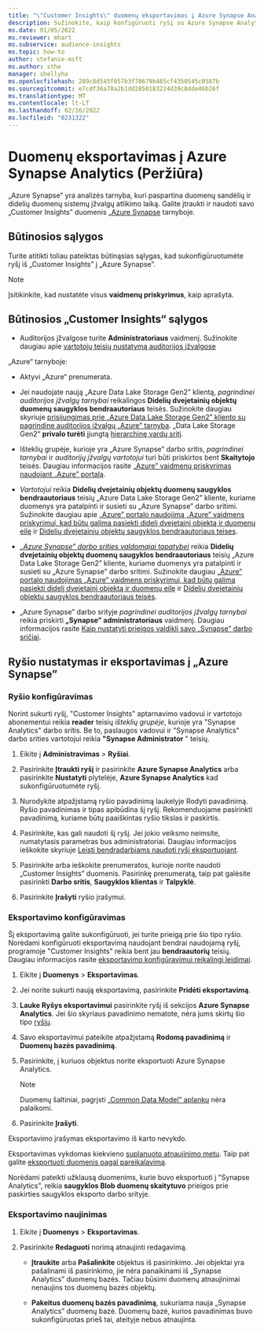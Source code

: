 ```yaml
---
title: "\"Customer Insights\" duomenų eksportavimas į Azure Synapse Analytics"
description: Sužinokite, kaip konfigūruoti ryšį su Azure Synapse Analytics.
ms.date: 01/05/2022
ms.reviewer: mhart
ms.subservice: audience-insights
ms.topic: how-to
author: stefanie-msft
ms.author: sthe
manager: shellyha
ms.openlocfilehash: 289c8d545f057b3f70679b485cf4350545c0587b
ms.sourcegitcommit: e7cdf36a78a2b1dd2850183224d39c8dde46b26f
ms.translationtype: MT
ms.contentlocale: lt-LT
ms.lasthandoff: 02/16/2022
ms.locfileid: "8231322"
---
```

# <a name="export-data-to-azure-synapse-analytics-preview"></a>Duomenų eksportavimas į Azure Synapse Analytics (Peržiūra)

„Azure Synapse” yra analizės tarnyba, kuri paspartina duomenų sandėlių ir didelių duomenų sistemų įžvalgų atlikimo laiką. Galite įtraukti ir naudoti savo „Customer Insights” duomenis [„Azure Synapse](/azure/synapse-analytics/overview-what-is) tarnyboje.

## <a name="prerequisites"></a>Būtinosios sąlygos

Turite atitikti toliau pateiktas būtinąsias sąlygas, kad sukonfigūruotumėte ryšį iš „Customer Insights” į „Azure Synapse”.

> [!NOTE]
> Įsitikinkite, kad nustatėte visus **vaidmenų priskyrimus**, kaip aprašyta.  

## <a name="prerequisites-in-customer-insights"></a>Būtinosios „Customer Insights“ sąlygos

* Auditorijos įžvalgose turite **Administratoriaus** vaidmenį. Sužinokite daugiau apie [vartotojų teisių nustatymą auditorijos įžvalgose](permissions.md#assign-roles-and-permissions)

„Azure“ tarnyboje: 

- Aktyvi „Azure“ prenumerata.

- Jei naudojate naują „Azure Data Lake Storage Gen2” klientą, *pagrindinei auditorijos įžvalgų tarnybai* reikalingos **Didelių dvejetainių objektų duomenų saugyklos bendraautoriaus** teisės. Sužinokite daugiau skyriuje [prisijungimas prie „Azure Data Lake Storage Gen2” kliento su pagrindine auditorijos įžvalgų „Azure” tarnyba](connect-service-principal.md). „Data Lake Storage Gen2“ **privalo turėti** įjungtą [hierarchinę vardų sritį](/azure/storage/blobs/data-lake-storage-namespace).

- Išteklių grupėje, kurioje yra „Azure Synapse” darbo sritis, *pagrindinei tarnybai* ir *auditorijų įžvalgų vartotojui* turi būti priskirtos bent **Skaitytojo** teisės. Daugiau informacijos rasite [„Azure” vaidmenų priskyrimas naudojant „Azure” portalą](/azure/role-based-access-control/role-assignments-portal).

- *Vartotojui* reikia **Didelių dvejetainių objektų duomenų saugyklos bendraautoriaus** teisių „Azure Data Lake Storage Gen2” kliente, kuriame duomenys yra patalpinti ir susieti su „Azure Synapse” darbo sritimi. Sužinokite daugiau apie [„Azure” portalo naudojimą „Azure” vaidmens priskyrimui, kad būtų galima pasiekti didelį dvejetainį objektą ir duomenų eilę](/azure/storage/common/storage-auth-aad-rbac-portal) ir [Didelių dvejetainių objektų saugyklos bendraautoriaus teises](/azure/role-based-access-control/built-in-roles#storage-blob-data-contributor).

- *[„Azure Synapse” darbo srities valdomajai tapatybei](/azure/synapse-analytics/security/synapse-workspace-managed-identity)* reikia **Didelių dvejetainių objektų duomenų saugyklos bendraautoriaus** teisių „Azure Data Lake Storage Gen2” kliente, kuriame duomenys yra patalpinti ir susieti su „Azure Synapse” darbo sritimi. Sužinokite daugiau [„Azure” portalo naudojimas „Azure” vaidmens priskyrimui, kad būtų galima pasiekti didelį dvejetainį objektą ir duomenų eilę](/azure/storage/common/storage-auth-aad-rbac-portal) ir [Didelių dvejetainių objektų saugyklos bendraautoriaus teisės](/azure/role-based-access-control/built-in-roles#storage-blob-data-contributor).

- „Azure Synapse” darbo srityje *pagrindinei auditorijos įžvalgų tarnybai* reikia priskirti **„Synapse” administratoriaus** vaidmenį. Daugiau informacijos rasite [Kaip nustatyti prieigos valdiklį savo „Synapse” darbo sričiai](/azure/synapse-analytics/security/how-to-set-up-access-control).

## <a name="set-up-the-connection-and-export-to-azure-synapse"></a>Ryšio nustatymas ir eksportavimas į „Azure Synapse”

### <a name="configure-a-connection"></a>Ryšio konfigūravimas

Norint sukurti ryšį, "Customer Insights" aptarnavimo vadovui ir vartotojo abonementui reikia **reader** teisių *išteklių grupėje*, kurioje yra "Synapse Analytics" darbo sritis. Be to, paslaugos vadovui ir "Synapse Analytics" darbo srities vartotojui reikia **"Synapse Administrator** " teisių. 

1. Eikite į **Administravimas** > **Ryšiai**.

1. Pasirinkite **Įtraukti ryšį** ir pasirinkite **Azure Synapse Analytics** arba pasirinkite **Nustatyti** plytelėje, **Azure Synapse Analytics** kad sukonfigūruotumėte ryšį.

1. Nurodykite atpažįstamą ryšio pavadinimą laukelyje Rodyti pavadinimą. Ryšio pavadinimas ir tipas apibūdina šį ryšį. Rekomenduojame pasirinkti pavadinimą, kuriame būtų paaiškintas ryšio tikslas ir paskirtis.

1. Pasirinkite, kas gali naudoti šį ryšį. Jei jokio veiksmo neimsite, numatytasis parametras bus administratoriai. Daugiau informacijos ieškokite skyriuje [Leisti bendradarbiams naudoti ryšį eksportuojant](connections.md#allow-contributors-to-use-a-connection-for-exports).

1. Pasirinkite arba ieškokite prenumeratos, kurioje norite naudoti „Customer Insights” duomenis. Pasirinkę prenumeratą, taip pat galėsite pasirinkti **Darbo sritis**, **Saugyklos klientas** ir **Talpyklė**.

1. Pasirinkite **Įrašyti** ryšio įrašymui.

### <a name="configure-an-export"></a>Eksportavimo konfigūravimas

Šį eksportavimą galite sukonfigūruoti, jei turite prieigą prie šio tipo ryšio. Norėdami konfigūruoti eksportavimą naudojant bendrai naudojamą ryšį, programoje "Customer Insights" reikia bent jau **bendraautorių** teisių. Daugiau informacijos rasite [eksportavimo konfigūravimui reikalingi leidimai](export-destinations.md#set-up-a-new-export).

1. Eikite į **Duomenys** > **Eksportavimas**.

1. Jei norite sukurti naują eksportavimą, pasirinkite **Pridėti eksportavimą**.

1. **Lauke Ryšys eksportavimui** pasirinkite ryšį iš sekcijos **Azure Synapse Analytics**. Jei šio skyriaus pavadinimo nematote, nėra jums skirtų šio tipo [ryšių](connections.md).

1. Savo eksportavimui pateikite atpažįstamą **Rodomą pavadinimą** ir **Duomenų bazės pavadinimą**.

1. Pasirinkite, į kuriuos objektus norite eksportuoti Azure Synapse Analytics.
   > [!NOTE]
   > Duomenų šaltiniai, pagrįsti [„Common Data Model” aplanku](connect-common-data-model.md) nėra palaikomi.

2. Pasirinkite **Įrašyti**.

Eksportavimo įrašymas eksportavimo iš karto nevykdo.

Eksportavimas vykdomas kiekvieno [suplanuoto atnaujinimo metu](system.md#schedule-tab). Taip pat galite [eksportuoti duomenis pagal pareikalavimą](export-destinations.md#run-exports-on-demand).

Norėdami pateikti užklausą duomenims, kurie buvo eksportuoti į "Synapse Analytics", reikia **saugyklos Blob duomenų skaitytuvo** prieigos prie paskirties saugyklos eksporto darbo srityje. 

### <a name="update-an-export"></a>Eksportavimo naujinimas

1. Eikite į **Duomenys** > **Eksportavimas**.

1. Pasirinkite **Redaguoti** norimą atnaujinti redagavimą.

   - **Įtraukite** arba **Pašalinkite** objektus iš pasirinkimo. Jei objektai yra pašalinami iš pasirinkimo, jie nėra panaikinami iš „Synapse Analytics” duomenų bazės. Tačiau būsimi duomenų atnaujinimai nenaujins tos duomenų bazės objektų.

   - **Pakeitus duomenų bazės pavadinimą**, sukuriama nauja „Synapse Analytics” duomenų bazė. Duomenų bazė, kurios pavadinimas buvo sukonfigūruotas prieš tai, ateityje nebus atnaujinta.
